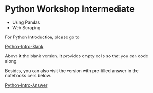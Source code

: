 # Python Workshop Intermediate

- Using Pandas
- Web Scraping

For Python Introduction, please go to

[Python-Intro-Blank](https://github.com/ngsanluk/PythonIntro-Intro)

Above it the blank version. It provides empty cells so that you can code along.

Besides, you can also visit the version with pre-filled answer in the notebooks cells below.

[Python-Intro-Answer](https://github.com/ngsanluk/PythonIntro-Answer)
